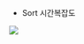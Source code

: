- Sort 시간복잡도

<img src="https://gmlwjd9405.github.io/images/algorithm-quick-sort/sort-time-complexity.png">

